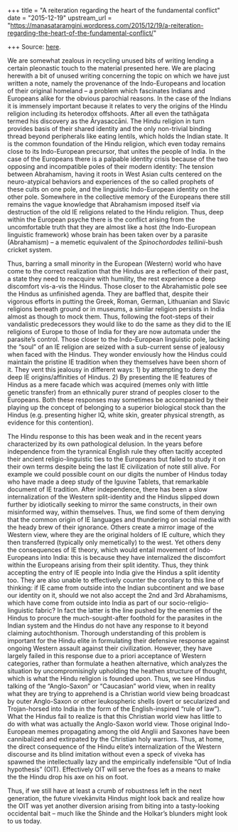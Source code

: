 +++
title = "A reiteration regarding the heart of the fundamental conflict"
date = "2015-12-19"
upstream_url = "https://manasataramgini.wordpress.com/2015/12/19/a-reiteration-regarding-the-heart-of-the-fundamental-conflict/"

+++
Source: [here](https://manasataramgini.wordpress.com/2015/12/19/a-reiteration-regarding-the-heart-of-the-fundamental-conflict/).

We are somewhat zealous in recycling unused bits of writing lending a
certain pleonastic touch to the material presented here. We are placing
herewith a bit of unused writing concerning the topic on which we have
just written a note, namely the provenance of the Indo-Europeans and
location of their original homeland – a problem which fascinates Indians
and Europeans alike for the obvious parochial reasons. In the case of
the Indians it is immensely important because it relates to very the
origins of the Hindu religion including its heterodox offshoots. After
all even the tathāgata termed his discovery as the Āryasaccāni. The
Hindu religion in turn provides basis of their shared identity and the
only non-trivial binding thread beyond peripherals like eating lentils,
which holds the Indian state. It is the common foundation of the Hindu
religion, which even today remains close to its Indo-European precursor,
that unites the people of India. In the case of the Europeans there is a
palpable identity crisis because of the two opposing and incompatible
poles of their modern identity: The tension between Abrahamism, having
it roots in West Asian cults centered on the neuro-atypical behaviors
and experiences of the so called prophets of these cults on one pole,
and the linguistic Indo-European identity on the other pole. Somewhere
in the collective memory of the Europeans there still remains the vague
knowledge that Abrahamism imposed itself via destruction of the old IE
religions related to the Hindu religion. Thus, deep within the European
psyche there is the conflict arising from the uncomfortable truth that
they are almost like a host (the Indo-European linguistic framework)
whose brain has been taken over by a parasite (Abrahamism) – a memetic
equivalent of the *Spinochordodes tellinii*-bush cricket system.

Thus, barring a small minority in the European (Western) world who have
come to the correct realization that the Hindus are a reflection of
their past, a state they need to reacquire with humility, the rest
experience a deep discomfort vis-a-vis the Hindus. Those closer to the
Abrahamistic pole see the Hindus as unfinished agenda. They are baffled
that, despite their vigorous efforts in putting the Greek, Roman,
German, Lithuanian and Slavic religions beneath ground or in museums, a
similar religion persists in India almost as though to mock them. Thus,
following the foot-steps of their vandalistic predecessors they would
like to do the same as they did to the IE religions of Europe to those
of India for they are now automata under the parasite’s control. Those
closer to the Indo-European linguistic pole, lacking the “soul” of an IE
religion are seized with a sub-current sense of jealousy when faced with
the Hindus. They wonder enviously how the Hindus could maintain the
pristine IE tradition when they themselves have been shorn of it. They
vent this jealousy in different ways: 1) by attempting to deny the deep
IE origins/affinities of Hindus. 2) By presenting the IE features of
Hindus as a mere facade which was acquired (memes only with little
genetic transfer) from an ethnically purer strand of peoples closer to
the Europeans. Both these responses may sometimes be accompanied by
their playing up the concept of belonging to a superior biological stock
than the Hindus (e.g. presenting higher IQ, white skin, greater physical
strength, as evidence for this contention).

The Hindu response to this has been weak and in the recent years
characterized by its own pathological delusion. In the years before
independence from the tyrannical English rule they often tacitly
accepted their ancient religio-linguistic ties to the Europeans but
failed to study it on their own terms despite being the last IE
civilization of note still alive. For example we could possible count on
our digits the number of Hindus today who have made a deep study of the
Iguvine Tablets, that remarkable document of IE tradition. After
independence, there has been a slow internalization of the Western
split-identity and the Hindus slipped down further by idiotically
seeking to mirror the same constructs, in their own misinformed way,
within themselves. Thus, we find some of them denying that the common
origin of IE languages and thundering on social media with the heady
brew of their ignorance. Others create a mirror image of the Western
view, where they are the original holders of IE culture, which they then
transferred (typically only memetically) to the west. Yet others deny
the consequences of IE theory, which would entail movement of
Indo-Europeans into India: this is because they have internalized the
discomfort within the Europeans arising from their split identity. Thus,
they think accepting the entry of IE people into India give the Hindus a
split identity too. They are also unable to effectively counter the
corollary to this line of thinking: if IE came from outside into the
Indian subcontinent and we base our identity on it, should we not also
accept the 2nd and 3rd Abrahamisms, which have come from outside into
India as part of our socio-religio-linguistic fabric? In fact the latter
is the line pushed by the enemies of the Hindus to procure the
much-sought-after foothold for the parasites in the Indian system and
the Hindus do not have any response to it beyond claiming autochthonism.
Thorough understanding of this problem is important for the Hindu elite
in formulating their defensive response against ongoing Western assault
against their civilization. However, they have largely failed in this
response due to a priori acceptance of Western categories, rather than
formulate a heathen alternative, which analyzes the situation by
uncompromisingly upholding the heathen structure of thought, which is
what the Hindu religion is founded upon. Thus, we see Hindus talking of
the “Anglo-Saxon” or “Caucasian” world view, when in reality what they
are trying to apprehend is a Christian world view being broadcast by
outer Anglo-Saxon or other leukospheric shells (overt or secularized and
Trojan-horsed into India in the form of the English-inspired “rule of
law”). What the Hindus fail to realize is that this Christian world view
has little to do with what was actually the Anglo-Saxon world view.
Those original Indo-European memes propagating among the old Anglii and
Saxones have been cannibalized and extirpated by the Christian holy
warriors. Thus, at home, the direct consequence of the Hindu elite’s
internalization of the Western discourse and its blind imitation without
even a speck of viveka has spawned the intellectually lazy and the
empirically indefensible “Out of India hypothesis” (OIT). Effectively
OIT will serve the foes as a means to make the the Hindu drop his axe on
his on foot.

Thus, if we still have at least a crumb of robustness left in the next
generation, the future vivekānvita Hindus might look back and realize
how the OIT was yet another diversion arising from biting into a
tasty-looking occidental bait – much like the Shinde and the Holkar’s
blunders might look to us today.

